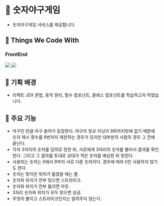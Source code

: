 # 🚀 숫자야구게임
- 숫자야구게임 서비스를 제공합니다.

## **🌈 Things We Code With**
<section>
    <h3>FrontEnd</h3>
<div>
    <img src="https://img.shields.io/badge/react-%2320232a.svg?style=for-the-badge&logo=react&logoColor=%2361DAFB">
    <img src="https://img.shields.io/badge/typescript-%23007ACC.svg?style=for-the-badge&logo=typescript&logoColor=white">
</div>
</section>

## **💪 기획 배경**
- 리액트 JSX 문법, 동작 원리, 함수 컴포넌트, 클래스 컴포넌트를 학습하고자 하였습니다.

## **💪 주요 기능**
- 야구인 만큼 야구 용어가 등장한다. 야구의 정규 이닝이 9회까지밖에 없기 때문에 숫자 제시 횟수를 9번까지 제한하는 경우가 있지만 대부분의 사람의 경우 그 전에 끝난다.
- 각자 3자리의 숫자를 임의로 정한 뒤, 서로에게 3자리의 숫자를 불러서 결과를 확인한다. 그리고 그 결과를 토대로 상대가 적은 숫자를 예상한 뒤 맞힌다.
- 사용되는 숫자는 0에서 9까지 서로 다른 숫자이다. 경우에 따라 0은 사용하지 않기도 한다.
- 숫자는 맞지만 위치가 틀렸을 때는 볼.
- 숫자와 위치가 전부 맞으면 스트라이크.
- 숫자와 위치가 전부 틀리면 아웃.
- 3자리 숫자와 위치가 모두 맞으면 성공.
- 무엇이 볼이고 스트라이크인지는 알려주지 않는다.